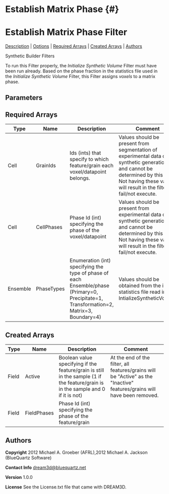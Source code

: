 Establish Matrix Phase {#}
======
<h1 class="pHeading1">Establish Matrix Phase Filter</h1>
<p class="pCellBody">
<a href="../Synthetic_BuilderFilters/EstablishMatrixPhase.html#wp2">Description</a> | <a href="../Synthetic_BuilderFilters/EstablishMatrixPhase.html#wp3">Options</a> | <a href="../Synthetic_BuilderFilters/EstablishMatrixPhase.html#wp4">Required Arrays</a> | <a href="../Synthetic_BuilderFilters/EstablishMatrixPhase.html#wp5">Created Arrays</a> | <a href="../Synthetic_BuilderFilters/EstablishMatrixPhase.html#wp1">Authors</a> 

Synthetic Builder Filters


To run this Filter properly, the _Initialize Synthetic Volume_ Filter must have been run already.
Based on the phase fraction in the statistics file used in the _Initialize Synthetic Volume_ Filter, this Filter assigns _voxels_ to a matrix phase. 

## Parameters ## 

## Required Arrays ##

| Type | Name | Description | Comment |
|------|------|-------------|---------|
| Cell | GrainIds | Ids (ints) that specify to which feature/grain each voxel/datapoint belongs. | Values should be present from segmentation of experimental data or synthetic generation and cannot be determined by this filter. Not having these values will result in the filter to fail/not execute. |
| Cell | CellPhases | Phase Id (int) specifying the phase of the voxel/datapoint | Values should be present from experimental data or synthetic generation and cannot be determined by this filter. Not having these values will result in the filter to fail/not execute. |
| Ensemble | PhaseTypes | Enumeration (int) specifying the type of phase of each Ensemble/phase (Primary=0, Precipitate=1, Transformation=2, Matrix=3, Boundary=4) | Values should be obtained from the input statistics file read in by IntializeSyntheticVolume |

## Created Arrays ##

| Type | Name | Description | Comment |
|------|------|-------------|---------|
| Field | Active | Boolean value specifying if the feature/grain is still in the sample (1 if the feature/grain is in the sample and 0 if it is not) | At the end of the filter, all features/grains will be "Active" as the "Inactive" features/grains will have been removed.  |
| Field | FieldPhases | Phase Id (int) specifying the phase of the feature/grain |  |

## Authors ##

**Copyright** 2012 Michael A. Groeber (AFRL),2012 Michael A. Jackson (BlueQuartz Software)

**Contact Info** dream3d@bluequartz.net

**Version** 1.0.0

**License**  See the License.txt file that came with DREAM3D.



